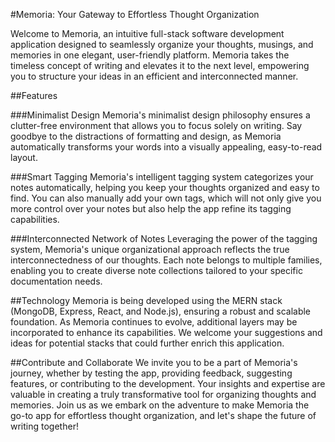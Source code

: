 #Memoria: Your Gateway to Effortless Thought Organization

Welcome to Memoria, an intuitive full-stack software development application designed to seamlessly organize your thoughts, musings, and memories in one elegant, user-friendly platform. Memoria takes the timeless concept of writing and elevates it to the next level, empowering you to structure your ideas in an efficient and interconnected manner.

##Features

###Minimalist Design
Memoria's minimalist design philosophy ensures a clutter-free environment that allows you to focus solely on writing. Say goodbye to the distractions of formatting and design, as Memoria automatically transforms your words into a visually appealing, easy-to-read layout.

###Smart Tagging
Memoria's intelligent tagging system categorizes your notes automatically, helping you keep your thoughts organized and easy to find. You can also manually add your own tags, which will not only give you more control over your notes but also help the app refine its tagging capabilities.

###Interconnected Network of Notes
Leveraging the power of the tagging system, Memoria's unique organizational approach reflects the true interconnectedness of our thoughts. Each note belongs to multiple families, enabling you to create diverse note collections tailored to your specific documentation needs.

##Technology
Memoria is being developed using the MERN stack (MongoDB, Express, React, and Node.js), ensuring a robust and scalable foundation. As Memoria continues to evolve, additional layers may be incorporated to enhance its capabilities. We welcome your suggestions and ideas for potential stacks that could further enrich this application.

##Contribute and Collaborate
We invite you to be a part of Memoria's journey, whether by testing the app, providing feedback, suggesting features, or contributing to the development. Your insights and expertise are valuable in creating a truly transformative tool for organizing thoughts and memories.
Join us as we embark on the adventure to make Memoria the go-to app for effortless thought organization, and let's shape the future of writing together!
